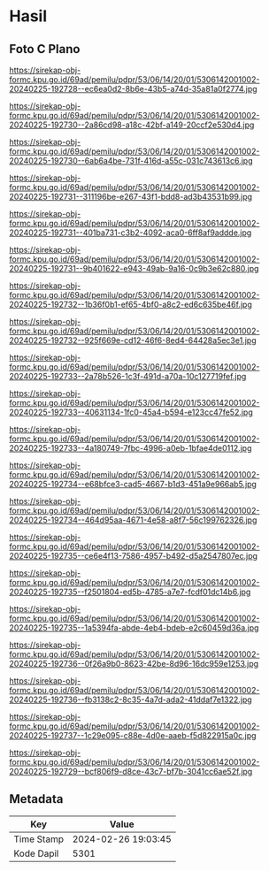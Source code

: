 # Hasil

## Foto C Plano

https://sirekap-obj-formc.kpu.go.id/69ad/pemilu/pdpr/53/06/14/20/01/5306142001002-20240225-192728--ec6ea0d2-8b6e-43b5-a74d-35a81a0f2774.jpg

https://sirekap-obj-formc.kpu.go.id/69ad/pemilu/pdpr/53/06/14/20/01/5306142001002-20240225-192730--2a86cd98-a18c-42bf-a149-20ccf2e530d4.jpg

https://sirekap-obj-formc.kpu.go.id/69ad/pemilu/pdpr/53/06/14/20/01/5306142001002-20240225-192730--6ab6a4be-731f-416d-a55c-031c743613c6.jpg

https://sirekap-obj-formc.kpu.go.id/69ad/pemilu/pdpr/53/06/14/20/01/5306142001002-20240225-192731--311196be-e267-43f1-bdd8-ad3b43531b99.jpg

https://sirekap-obj-formc.kpu.go.id/69ad/pemilu/pdpr/53/06/14/20/01/5306142001002-20240225-192731--401ba731-c3b2-4092-aca0-6ff8af9addde.jpg

https://sirekap-obj-formc.kpu.go.id/69ad/pemilu/pdpr/53/06/14/20/01/5306142001002-20240225-192731--9b401622-e943-49ab-9a16-0c9b3e62c880.jpg

https://sirekap-obj-formc.kpu.go.id/69ad/pemilu/pdpr/53/06/14/20/01/5306142001002-20240225-192732--1b36f0b1-ef65-4bf0-a8c2-ed6c635be46f.jpg

https://sirekap-obj-formc.kpu.go.id/69ad/pemilu/pdpr/53/06/14/20/01/5306142001002-20240225-192732--925f669e-cd12-46f6-8ed4-64428a5ec3e1.jpg

https://sirekap-obj-formc.kpu.go.id/69ad/pemilu/pdpr/53/06/14/20/01/5306142001002-20240225-192733--2a78b526-1c3f-491d-a70a-10c127719fef.jpg

https://sirekap-obj-formc.kpu.go.id/69ad/pemilu/pdpr/53/06/14/20/01/5306142001002-20240225-192733--40631134-1fc0-45a4-b594-e123cc47fe52.jpg

https://sirekap-obj-formc.kpu.go.id/69ad/pemilu/pdpr/53/06/14/20/01/5306142001002-20240225-192733--4a180749-7fbc-4996-a0eb-1bfae4de0112.jpg

https://sirekap-obj-formc.kpu.go.id/69ad/pemilu/pdpr/53/06/14/20/01/5306142001002-20240225-192734--e68bfce3-cad5-4667-b1d3-451a9e966ab5.jpg

https://sirekap-obj-formc.kpu.go.id/69ad/pemilu/pdpr/53/06/14/20/01/5306142001002-20240225-192734--464d95aa-4671-4e58-a8f7-56c199762326.jpg

https://sirekap-obj-formc.kpu.go.id/69ad/pemilu/pdpr/53/06/14/20/01/5306142001002-20240225-192735--ce6e4f13-7586-4957-b492-d5a2547807ec.jpg

https://sirekap-obj-formc.kpu.go.id/69ad/pemilu/pdpr/53/06/14/20/01/5306142001002-20240225-192735--f2501804-ed5b-4785-a7e7-fcdf01dc14b6.jpg

https://sirekap-obj-formc.kpu.go.id/69ad/pemilu/pdpr/53/06/14/20/01/5306142001002-20240225-192735--1a5394fa-abde-4eb4-bdeb-e2c60459d36a.jpg

https://sirekap-obj-formc.kpu.go.id/69ad/pemilu/pdpr/53/06/14/20/01/5306142001002-20240225-192736--0f26a9b0-8623-42be-8d96-16dc959e1253.jpg

https://sirekap-obj-formc.kpu.go.id/69ad/pemilu/pdpr/53/06/14/20/01/5306142001002-20240225-192736--fb3138c2-8c35-4a7d-ada2-41ddaf7e1322.jpg

https://sirekap-obj-formc.kpu.go.id/69ad/pemilu/pdpr/53/06/14/20/01/5306142001002-20240225-192737--1c29e095-c88e-4d0e-aaeb-f5d822915a0c.jpg

https://sirekap-obj-formc.kpu.go.id/69ad/pemilu/pdpr/53/06/14/20/01/5306142001002-20240225-192729--bcf806f9-d8ce-43c7-bf7b-3041cc6ae52f.jpg


## Metadata

| Key        | Value               |
| ---------- | ------------------- |
| Time Stamp | 2024-02-26 19:03:45 |
| Kode Dapil | 5301                |



